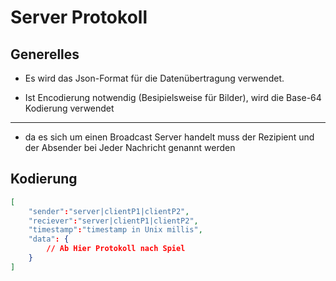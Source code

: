 # Server Protokoll

## Generelles

- Es wird das Json-Format für die Datenübertragung verwendet.

- Ist Encodierung notwendig (Besipielsweise für Bilder), wird die Base-64 Kodierung verwendet

---

- da es sich um einen Broadcast Server handelt muss der Rezipient und der Absender bei Jeder Nachricht genannt werden


## Kodierung

```json
[
    "sender":"server|clientP1|clientP2",
    "reciever":"server|clientP1|clientP2",
    "timestamp":"timestamp in Unix millis",
    "data": {
        // Ab Hier Protokoll nach Spiel
    }
]

```

